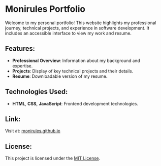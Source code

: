 # Monirules Portfolio

Welcome to my personal portfolio! This website highlights my professional journey, technical projects, and experience in software development. It includes an accessible interface to view my work and resume.

## Features:
- **Professional Overview**: Information about my background and expertise.
- **Projects**: Display of key technical projects and their details.
- **Resume**: Downloadable version of my resume.

## Technologies Used:
- **HTML**, **CSS**, **JavaScript**: Frontend development technologies.

## Link:
Visit at: [monirules.github.io](https://monirules.github.io)

## License:
This project is licensed under the [MIT License](LICENSE).
